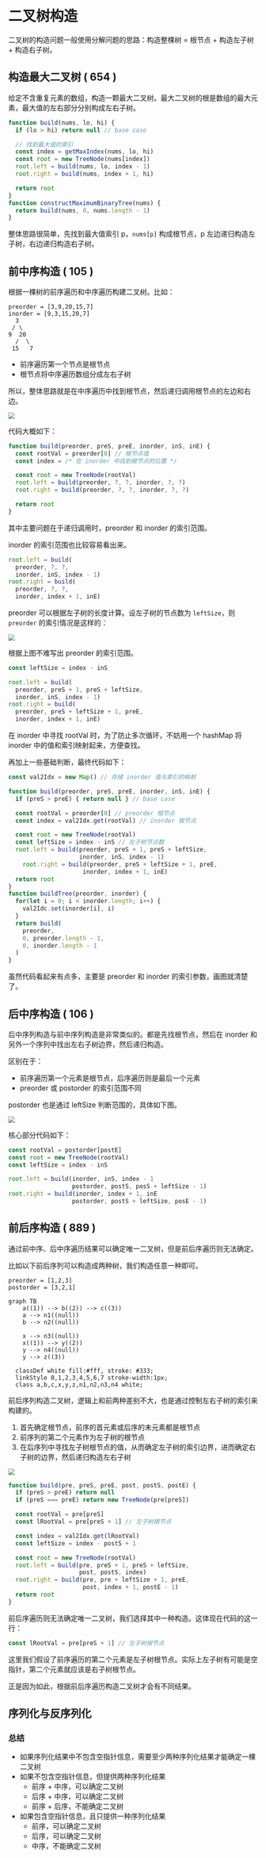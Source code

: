 # 二叉树构造

二叉树的构造问题一般使用分解问题的思路：构造整棵树 = 根节点 + 构造左子树 + 构造右子树。

## 构造最大二叉树 ( 654 )

给定不含重复元素的数组，构造一颗最大二叉树。最大二叉树的根是数组的最大元素，最大值的左右部分分别构成左右子树。

```javascript
function build(nums, lo, hi) {
  if (lo > hi) return null // base case

  // 找到最大值的索引
  const index = getMaxIndex(nums, lo, hi)
  const root = new TreeNode(nums[index])
  root.left = build(nums, lo, index - 1)
  root.right = build(nums, index + 1, hi)

  return root
}
function constructMaximumBinaryTree(nums) {
  return build(nums, 0, nums.length - 1)
}
```

整体思路很简单，先找到最大值索引 p，`nums[p]` 构成根节点，p 左边递归构造左子树，右边递归构造右子树。

## 前中序构造 ( 105 )

根据一棵树的前序遍历和中序遍历构建二叉树。比如：

```
preorder = [3,9,20,15,7]
inorder = [9,3,15,20,7]
  3
 / \
9  20
  /  \
 15   7
```

* 前序遍历第一个节点是根节点
* 根节点将中序遍历数组分成左右子树

所以，整体思路就是在中序遍历中找到根节点，然后递归调用根节点的左边和右边。

<img class="img-mid" src="https://raw.githubusercontent.com/yamsfeer/pic-bed/master/e6c9d24egy1h5tjqx3rgrj20gq05odfz.jpg" style="zoom:80%;" />

代码大概如下：

```javascript
function build(preorder, preS, preE, inorder, inS, inE) {
  const rootVal = preorder[0] // 根节点值
  const index = /* 在 inorder 中找到根节点的位置 */

  const root = new TreeNode(rootVal)
  root.left = build(preorder, ?, ?, inorder, ?, ?)
  root.right = build(preorder, ?, ?, inorder, ?, ?)

  return root
}
```

其中主要问题在于递归调用时，preorder 和 inorder 的索引范围。

inorder 的索引范围也比较容易看出来。

```javascript
root.left = build(
  preorder, ?, ?,
  inorder, inS, index - 1)
root.right = build(
  preorder, ?, ?,
  inorder, index + 1, inE)
```

preorder 可以根据左子树的长度计算。设左子树的节点数为 `leftSize`，则 `preorder` 的索引情况是这样的：

<img class="img-mid" src="https://raw.githubusercontent.com/yamsfeer/pic-bed/master/e6c9d24egy1h5tjqxxg16j20gq06et8x.jpg" style="zoom:80%;" />

根据上图不难写出 preorder 的索引范围。

```javascript
const leftSize = index - inS

root.left = build(
  preorder, preS + 1, preS + leftSize,
  inorder, inS, index - 1)
root.right = build(
  preorder, preS + leftSize + 1, preE,
  inorder, index + 1, inE)
```

在 inorder 中寻找 rootVal 时，为了防止多次循环，不妨用一个 hashMap 将 inorder 中的值和索引映射起来，方便查找。

再加上一些基础判断，最终代码如下：

```javascript
const val2Idx = new Map() // 存储 inorder 值与索引的映射

function build(preorder, preS, preE, inorder, inS, inE) {
  if (preS > preE) { return null } // base case

  const rootVal = preorder[0] // preorder 根节点
  const index = val2Idx.get(rootVal) // inorder 根节点

  const root = new TreeNode(rootVal)
  const leftSize = index - inS // 左子树节点数
  root.left = build(preorder, preS + 1, preS + leftSize,
                    inorder, inS, index - 1)
	root.right = build(preorder, preS + leftSize + 1, preE,
                     inorder, index + 1, inE)
  return root
}
function buildTree(preorder, inorder) {
  for(let i = 0; i < inorder.length; i++) {
    val2Idc.set(inorder[i], i)
  }
  return build(
    preorder,
    0, preorder.length - 1,
    0, inorder.length - 1
  )
}
```

虽然代码看起来有点多，主要是 preorder 和 inorder 的索引参数，画图就清楚了。

## 后中序构造 ( 106 )

后中序列构造与前中序列构造是非常类似的。都是先找根节点，然后在 inorder 和另外一个序列中找出左右子树边界，然后递归构造。

区别在于：

* 前序遍历第一个元素是根节点，后序遍历则是最后一个元素
* preorder 或 postorder 的索引范围不同

postorder 也是通过 leftSize 判断范围的，具体如下图。

<img class="img-mid" src="https://raw.githubusercontent.com/yamsfeer/pic-bed/master/e6c9d24egy1h5tkv48qmwj20h506bjrm.jpg" style="zoom:80%;" />

核心部分代码如下：

```javascript
const rootVal = postorder[postE]
const root = new TreeNode(rootVal)
const leftSize = index - inS

root.left = build(inorder, inS, index - 1
                  postorder, postS, posS + leftSize - 1)
root.right = build(inorder, index + 1, inE
                  postorder, postS + leftSize, posE - 1)
```

## 前后序构造 ( 889 )

通过前中序、后中序遍历结果可以确定唯一二叉树，但是前后序遍历则无法确定。

比如以下前后序列可以构造成两种树，我们构造任意一种即可。

```
preorder = [1,2,3]
postorder = [3,2,1]
```

```mermaid
graph TB
	a((1)) --> b((2)) --> c((3))
	a --> n1((null))
	b --> n2((null))

	x --> n3((null))
	x((1)) --> y((2))
	y --> n4((null))
	y --> z((3))

  classDef white fill:#fff, stroke: #333;
  linkStyle 0,1,2,3,4,5,6,7 stroke-width:1px;
  class a,b,c,x,y,z,n1,n2,n3,n4 white;
```

前后序列构造二叉树，逻辑上和前两种差别不大，也是通过控制左右子树的索引来构建的。

1. 首先确定根节点，前序的首元素或后序的末元素都是根节点
2. 前序列的第二个元素作为左子树的根节点
3. 在后序列中寻找左子树根节点的值，从而确定左子树的索引边界，进而确定右子树的边界，然后递归构造左右子树

<img class="img-mid" src="https://raw.githubusercontent.com/yamsfeer/pic-bed/master/e6c9d24egy1h5tmur2alaj20ke06r3yt.jpg" style="zoom:80%;" />

```javascript
function build(pre, preS, preE, post, postS, postE) {
  if (preS > preE) return null
  if (preS === preE) return new TreeNode(pre[preS])

  const rootVal = pre[preS]
  const lRootVal = pre[preS + 1] // 左子树根节点

  const index = val2Idx.get(lRootVal)
  const leftSize = index - postS + 1

  const root = new TreeNode(rootVal)
  root.left = build(pre, preS + 1, preS + leftSize,
                    post, postS, index)
  root.right = build(pre, pre + leftSize + 1, preE,
                     post, index + 1, postE - 1)
  return root
}
```

前后序遍历则无法确定唯一二叉树，我们选择其中一种构造。这体现在代码的这一行：

```javascript
const lRootVal = pre[preS + 1] // 左子树根节点
```

这里我们假设了前序遍历的第二个元素是左子树根节点。实际上左子树有可能是空指针，第二个元素就应该是右子树根节点。

正是因为如此，根据前后序遍历构造二叉树才会有不同结果。

## 序列化与反序列化

### 总结

* 如果序列化结果中不包含空指针信息，需要至少两种序列化结果才能确定一棵二叉树
* 如果不包含空指针信息，但提供两种序列化结果
  * 前序 + 中序，可以确定二叉树
  * 后序 + 中序，可以确定二叉树
  * 前序 + 后序，不能确定二叉树
* 如果包含空指针信息，且只提供一种序列化结果
  * 前序，可以确定二叉树
  * 后序，可以确定二叉树
  * 中序，不能确定二叉树

